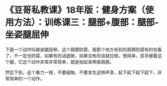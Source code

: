 # 《豆哥私教课》18年版：健身方案（使用方法）：训练课三：腿部+腹部：腿部-坐姿腿屈伸

下面一个动作叫做姿腿屈伸，这个肩膀防腐，我那个地方有别的肩膀防腐有的也看了，不一定也防腐，如果有的话就做，如果没有的话就拉倒，很简单，双手握着这个腿，它这个动作非常非常简单，就是抬起来伸直肩膀。

然后下到，这个重力一按，不要碰触，不要发生这种声音，起下起下起下起下，非常简单的一个动作。